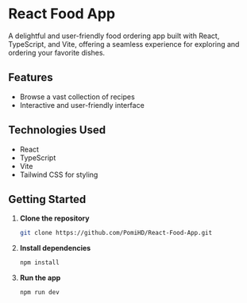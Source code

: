# React Food App

A delightful and user-friendly food ordering app built with React, TypeScript, and Vite, offering a seamless experience for exploring and ordering your favorite dishes.

## Features

- Browse a vast collection of recipes
- Interactive and user-friendly interface

## Technologies Used

- React
- TypeScript
- Vite
- Tailwind CSS for styling

## Getting Started

1. **Clone the repository**
   ```bash
   git clone https://github.com/PomiHD/React-Food-App.git

2. **Install dependencies**
   ```bash
   npm install
3. **Run the app**
   ```bash
   npm run dev
